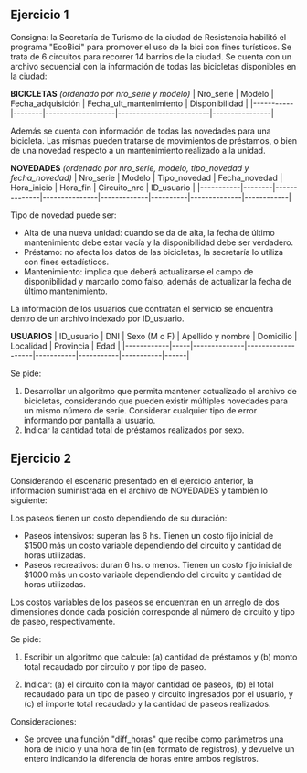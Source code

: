 ## Ejercicio 1
Consigna: la Secretaría de Turismo de la ciudad de Resistencia habilitó el programa "EcoBici"
para promover el uso de la bici con fines turísticos. Se trata de 6 circuitos para recorrer
14 barrios de la ciudad. Se cuenta con un archivo secuencial con la información de todas las
bicicletas disponibles en la ciudad:

**BICICLETAS** *(ordenado por nro_serie y modelo)*
| Nro_serie | Modelo | Fecha_adquisición | Fecha_ult_mantenimiento | Disponibilidad |
|-----------|--------|-------------------|-------------------------|----------------|

Además se cuenta con información de todas las novedades para una bicicleta. Las mismas pueden
tratarse de movimientos de préstamos, o bien de una novedad respecto a un mantenimiento
realizado a la unidad.

**NOVEDADES** *(ordenado por nro_serie, modelo, tipo_novedad y fecha_novedad)*
| Nro_serie | Modelo | Tipo_novedad | Fecha_novedad | Hora_inicio | Hora_fin | Circuito_nro | ID_usuario |
|-----------|--------|--------------|---------------|-------------|----------|--------------|------------|

Tipo de novedad puede ser:
- Alta de una nueva unidad: cuando se da de alta, la fecha de último mantenimiento debe estar
vacía y la disponibilidad debe ser verdadero.
- Préstamo: no afecta los datos de las bicicletas, la secretaría lo utiliza con fines estadísticos.
- Mantenimiento: implica que deberá actualizarse el campo de disponibilidad y marcarlo como falso,
además de actualizar la fecha de último mantenimiento.

La información de los usuarios que contratan el servicio se encuentra dentro de un archivo indexado
por ID_usuario.

**USUARIOS**
| ID_usuario | DNI | Sexo (M o F) | Apellido y nombre | Domicilio | Localidad | Provincia | Edad |
|------------|-----|--------------|-------------------|-----------|-----------|-----------|------|

Se pide:
1. Desarrollar un algoritmo que permita mantener actualizado el archivo de bicicletas, considerando
que pueden existir múltiples novedades para un mismo número de serie. Considerar cualquier tipo de
error informando por pantalla al usuario.
2. Indicar la cantidad total de préstamos realizados por sexo.

## Ejercicio 2
Considerando el escenario presentado en el ejercicio anterior, la información suministrada en el
archivo de NOVEDADES y también lo siguiente:

Los paseos tienen un costo dependiendo de su duración:
- Paseos intensivos: superan las 6 hs. Tienen un costo fijo inicial de $1500 más un costo variable
dependiendo del circuito y cantidad de horas utilizadas.
- Paseos recreativos: duran 6 hs. o menos. Tienen un costo fijo inicial de $1000 más un costo
variable dependiendo del circuito y cantidad de horas utilizadas.

Los costos variables de los paseos se encuentran en un arreglo de dos dimensiones donde cada posición
corresponde al número de circuito y tipo de paseo, respectivamente.

Se pide:
1. Escribir un algoritmo que calcule: (a) cantidad de préstamos y (b) monto total recaudado por
circuito y por tipo de paseo.

2. Indicar: (a) el circuito con la mayor cantidad de paseos, (b) el total recaudado para un tipo de
paseo y circuito ingresados por el usuario, y (c) el importe total recaudado y la cantidad de paseos
realizados.

Consideraciones:
- Se provee una función "diff_horas" que recibe como parámetros una hora de inicio y una hora de fin
(en formato de registros), y devuelve un entero indicando la diferencia de horas entre ambos registros.

